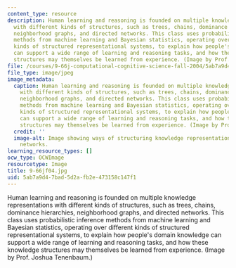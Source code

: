 ```yaml
---
content_type: resource
description: Human learning and reasoning is founded on multiple knowledge representations
  with different kinds of structures, such as trees, chains, dominance hierarchies,
  neighborhood graphs, and directed networks. This class uses probabilistic inference
  methods from machine learning and Bayesian statistics, operating over different
  kinds of structured representational systems, to explain how people's domain knowledge
  can support a wide range of learning and reasoning tasks, and how these knowledge
  structures may themselves be learned from experience. (Image by Prof. Joshua Tenenbaum.)
file: /courses/9-66j-computational-cognitive-science-fall-2004/5ab7a9d47bad5d2afb2e473158c147f1_9-66jf04.jpg
file_type: image/jpeg
image_metadata:
  caption: Human learning and reasoning is founded on multiple knowledge representations
    with different kinds of structures, such as trees, chains, dominance hierarchies,
    neighborhood graphs, and directed networks. This class uses probabilistic inference
    methods from machine learning and Bayesian statistics, operating over different
    kinds of structured representational systems, to explain how people's domain knowledge
    can support a wide range of learning and reasoning tasks, and how these knowledge
    structures may themselves be learned from experience. (Image by Prof. Joshua Tenenbaum.)
  credit: ''
  image-alt: Image showing ways of structuring knowledge representations using directed
    networks.
learning_resource_types: []
ocw_type: OCWImage
resourcetype: Image
title: 9-66jf04.jpg
uid: 5ab7a9d4-7bad-5d2a-fb2e-473158c147f1
---
```

Human learning and reasoning is founded on multiple knowledge representations with different kinds of structures, such as trees, chains, dominance hierarchies, neighborhood graphs, and directed networks. This class uses probabilistic inference methods from machine learning and Bayesian statistics, operating over different kinds of structured representational systems, to explain how people's domain knowledge can support a wide range of learning and reasoning tasks, and how these knowledge structures may themselves be learned from experience. (Image by Prof. Joshua Tenenbaum.)

